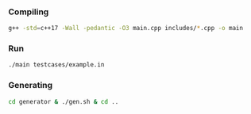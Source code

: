 ### Compiling

```bash
g++ -std=c++17 -Wall -pedantic -O3 main.cpp includes/*.cpp -o main
```

### Run
```bash
./main testcases/example.in 
```

### Generating

```bash
cd generator & ./gen.sh & cd ..
```
